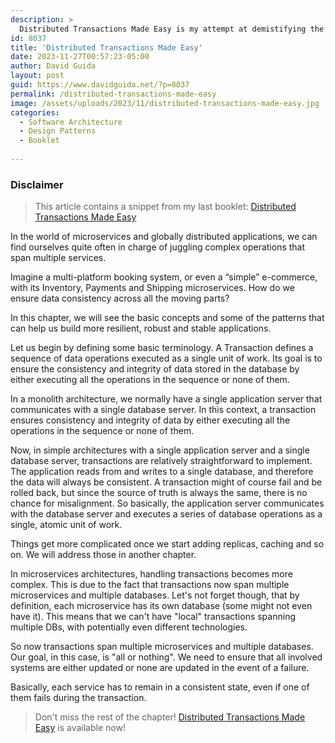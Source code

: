 ```yaml
---
description: >
  Distributed Transactions Made Easy is my attempt at demistifying the issues that may arise when working with complex, distributed systems. Go check it out now!
id: 8037
title: 'Distributed Transactions Made Easy'
date: 2023-11-27T00:57:23-05:00
author: David Guida
layout: post
guid: https://www.davidguida.net/?p=8037
permalink: /distributed-transactions-made-easy
image: /assets/uploads/2023/11/distributed-transactions-made-easy.jpg
categories:  
  - Software Architecture
  - Design Patterns
  - Booklet
  
---
```


### Disclaimer
> This article contains a snippet from my last booklet: <a href='https://payhip.com/b/tezgU' target='_blank'>Distributed Transactions Made Easy</a>

In the world of microservices and globally distributed applications, we can find ourselves quite often in charge of juggling complex operations that span multiple services. 

Imagine a multi-platform booking system, or even a “simple” e-commerce, with its Inventory, Payments and Shipping microservices. 
How do we ensure data consistency across all the moving parts? 

In this chapter, we will see the basic concepts and some of the patterns that can help us build more resilient, robust and stable applications.

Let us begin by defining some basic terminology. A Transaction defines a sequence of data operations executed as a single unit of work. 
Its goal is to ensure the consistency and integrity of data stored in the database by either executing all the operations in the sequence or none of them.

In a monolith architecture, we normally have a single application server that communicates with a single database server. In this context, a transaction ensures consistency and integrity of data by either executing all the operations in the sequence or none of them.

Now, in simple architectures with a single application server and a single database server, transactions are relatively straightforward to implement. The application reads from and writes to a single database, and therefore the data will always be consistent. A transaction might of course fail and be rolled back, but since the source of truth is always the same, there is no chance for misalignment. 
So basically, the application server communicates with the database server and executes a series of database operations as a single, atomic unit of work. 

Things get more complicated once we start adding replicas, caching and so on. We will address those in another chapter.

In microservices architectures, handling transactions becomes more complex. This is due to the fact that transactions now span multiple microservices and multiple databases. 
Let's not forget though, that by definition, each microservice has its own database (some might not even have it). This means that we can't have "local" transactions spanning multiple DBs, with potentially even different technologies.

So now transactions span multiple microservices and multiple databases. Our goal, in this case, is "all or nothing". We need to ensure that all involved systems are either updated or none are updated in the event of a failure. 

Basically, each service has to remain in a consistent state, even if one of them fails during the transaction. 

> Don't miss the rest of the chapter! <a href='https://payhip.com/b/tezgU' target='_blank'>Distributed Transactions Made Easy</a> is available now!